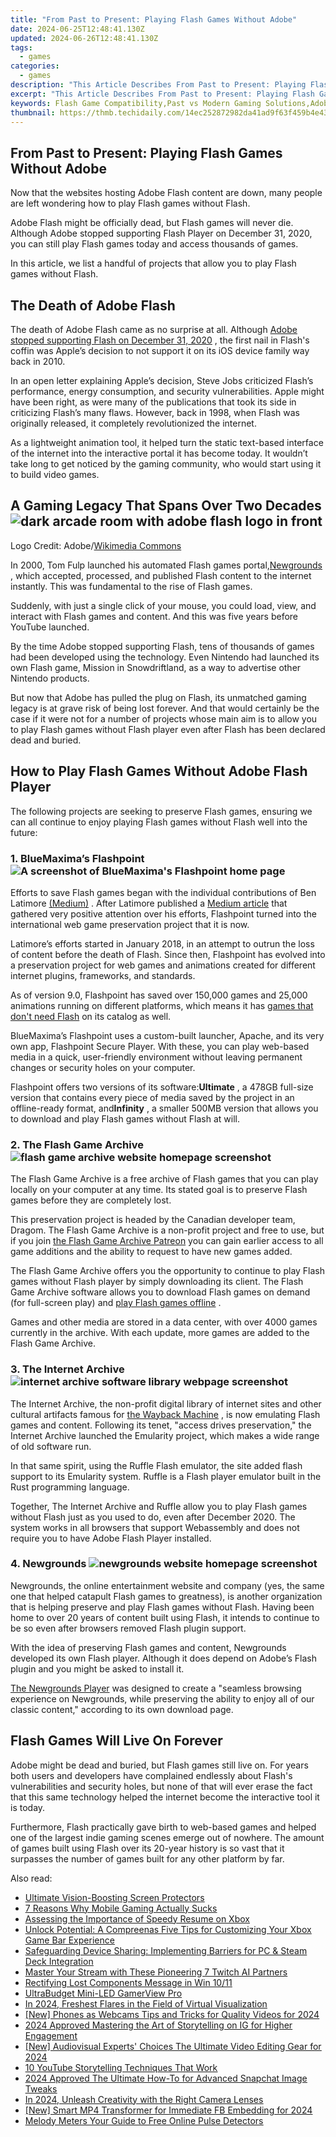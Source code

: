 ```yaml
---
title: "From Past to Present: Playing Flash Games Without Adobe"
date: 2024-06-25T12:48:41.130Z
updated: 2024-06-26T12:48:41.130Z
tags:
  - games
categories:
  - games
description: "This Article Describes From Past to Present: Playing Flash Games Without Adobe"
excerpt: "This Article Describes From Past to Present: Playing Flash Games Without Adobe"
keywords: Flash Game Compatibility,Past vs Modern Gaming Solutions,Adobe Alternatives for Online Games,Flash Game Access without Advertisements,No Flash Games, No Problem,Nostalgic Gaming Without Adobe Requirements,Bypassing Adobe for Online Gameplay
thumbnail: https://thmb.techidaily.com/14ec252872982da41ad9f63f459b4e43e487f639283132cbb2c57561289fd670.jpg
---
```


## From Past to Present: Playing Flash Games Without Adobe

 Now that the websites hosting Adobe Flash content are down, many people are left wondering how to play Flash games without Flash.

 Adobe Flash might be officially dead, but Flash games will never die. Although Adobe stopped supporting Flash Player on December 31, 2020, you can still play Flash games today and access thousands of games.

 In this article, we list a handful of projects that allow you to play Flash games without Flash.

## The Death of Adobe Flash

 The death of Adobe Flash came as no surprise at all. Although [Adobe stopped supporting Flash on December 31, 2020](https://www.makeuseof.com/adobe-flash-player-support-ends-today/) , the first nail in Flash's coffin was Apple’s decision to not support it on its iOS device family way back in 2010.

 In an open letter explaining Apple’s decision, Steve Jobs criticized Flash’s performance, energy consumption, and security vulnerabilities. Apple might have been right, as were many of the publications that took its side in criticizing Flash’s many flaws. However, back in 1998, when Flash was originally released, it completely revolutionized the internet.

 As a lightweight animation tool, it helped turn the static text-based interface of the internet into the interactive portal it has become today. It wouldn’t take long to get noticed by the gaming community, who would start using it to build video games.

## A Gaming Legacy That Spans Over Two Decades ![dark arcade room with adobe flash logo in front](https://static1.makeuseofimages.com/wordpress/wp-content/uploads/2023/08/flash-arcade-1.jpg)

 Logo Credit: Adobe/[Wikimedia Commons](https://commons.wikimedia.org/wiki/File:Adobe%5FFlash%5FPlayer%5F32.svg)

 In 2000, Tom Fulp launched his automated Flash games portal,[Newgrounds](https://www.newgrounds.com/) , which accepted, processed, and published Flash content to the internet instantly. This was fundamental to the rise of Flash games.

 Suddenly, with just a single click of your mouse, you could load, view, and interact with Flash games and content. And this was five years before YouTube launched.

 By the time Adobe stopped supporting Flash, tens of thousands of games had been developed using the technology. Even Nintendo had launched its own Flash game, Mission in Snowdriftland, as a way to advertise other Nintendo products.

 But now that Adobe has pulled the plug on Flash, its unmatched gaming legacy is at grave risk of being lost forever. And that would certainly be the case if it were not for a number of projects whose main aim is to allow you to play Flash games without Flash player even after Flash has been declared dead and buried.

## How to Play Flash Games Without Adobe Flash Player

 The following projects are seeking to preserve Flash games, ensuring we can all continue to enjoy playing Flash games without Flash well into the future:

### 1. BlueMaxima’s Flashpoint ![A screenshot of BlueMaxima's Flashpoint home page](https://static1.makeuseofimages.com/wordpress/wp-content/uploads/2021/01/bluemaximas-flashpoint-home-page-1.png)

 Efforts to save Flash games began with the individual contributions of Ben Latimore [(Medium)](https://medium.com/@bluemaximax011) . After Latimore published a [Medium article](https://medium.com/@bluemaximax011/adobe-flashs-gaming-legacy-thousands-upon-thousands-of-titles-and-my-efforts-to-save-it-58c14811558a) that gathered very positive attention over his efforts, Flashpoint turned into the international web game preservation project that it is now.

 Latimore’s efforts started in January 2018, in an attempt to outrun the loss of content before the death of Flash. Since then, Flashpoint has evolved into a preservation project for web games and animations created for different internet plugins, frameworks, and standards.

 As of version 9.0, Flashpoint has saved over 150,000 games and 25,000 animations running on different platforms, which means it has [games that don't need Flash](https://www.makeuseof.com/tag/html5-browser-games-flash/) on its catalog as well.

 BlueMaxima’s Flashpoint uses a custom-built launcher, Apache, and its very own app, Flashpoint Secure Player. With these, you can play web-based media in a quick, user-friendly environment without leaving permanent changes or security holes on your computer.

 Flashpoint offers two versions of its software:**Ultimate** , a 478GB full-size version that contains every piece of media saved by the project in an offline-ready format, and**Infinity** , a smaller 500MB version that allows you to download and play Flash games without Flash at will.

### 2. The Flash Game Archive ![flash game archive website homepage screenshot](https://static1.makeuseofimages.com/wordpress/wp-content/uploads/2023/08/flash-game-archive.jpg)

 The Flash Game Archive is a free archive of Flash games that you can play locally on your computer at any time. Its stated goal is to preserve Flash games before they are completely lost.

 This preservation project is headed by the Canadian developer team, Dragom. The Flash Game Archive is a non-profit project and free to use, but if you join [the Flash Game Archive Patreon](https://www.patreon.com/flashgamearchive) you can gain earlier access to all game additions and the ability to request to have new games added.

 The Flash Game Archive offers you the opportunity to continue to play Flash games without Flash player by simply downloading its client. The Flash Game Archive software allows you to download Flash games on demand (for full-screen play) and [play Flash games offline](https://www.makeuseof.com/tag/download-run-flash-games/) .

 Games and other media are stored in a data center, with over 4000 games currently in the archive. With each update, more games are added to the Flash Game Archive.

### 3. The Internet Archive ![internet archive software library webpage screenshot](https://static1.makeuseofimages.com/wordpress/wp-content/uploads/2023/08/internet-archive-1.jpg)

 The Internet Archive, the non-profit digital library of internet sites and other cultural artifacts famous for [the Wayback Machine](https://archive.org/web/) , is now emulating Flash games and content. Following its tenet, "access drives preservation," the Internet Archive launched the Emularity project, which makes a wide range of old software run.

 In that same spirit, using the Ruffle Flash emulator, the site added flash support to its Emularity system. Ruffle is a Flash player emulator built in the Rust programming language.

 Together, The Internet Archive and Ruffle allow you to play Flash games without Flash just as you used to do, even after December 2020\. The system works in all browsers that support Webassembly and does not require you to have Adobe Flash Player installed.

### 4. Newgrounds ![newgrounds website homepage screenshot](https://static1.makeuseofimages.com/wordpress/wp-content/uploads/2023/08/new-grounds-1.jpg)

 Newgrounds, the online entertainment website and company (yes, the same one that helped catapult Flash games to greatness), is another organization that is helping preserve and play Flash games without Flash. Having been home to over 20 years of content built using Flash, it intends to continue to be so even after browsers removed Flash plugin support.

 With the idea of preserving Flash games and content, Newgrounds developed its own Flash player. Although it does depend on Adobe’s Flash plugin and you might be asked to install it.

[The Newgrounds Player](https://www.newgrounds.com/flash/player) was designed to create a "seamless browsing experience on Newgrounds, while preserving the ability to enjoy all of our classic content," according to its own download page.

## Flash Games Will Live On Forever

 Adobe might be dead and buried, but Flash games still live on. For years both users and developers have complained endlessly about Flash's vulnerabilities and security holes, but none of that will ever erase the fact that this same technology helped the internet become the interactive tool it is today.

 Furthermore, Flash practically gave birth to web-based games and helped one of the largest indie gaming scenes emerge out of nowhere. The amount of games built using Flash over its 20-year history is so vast that it surpasses the number of games built for any other platform by far.


<ins class="adsbygoogle"
     style="display:block"
     data-ad-format="autorelaxed"
     data-ad-client="ca-pub-7571918770474297"
     data-ad-slot="1223367746"></ins>



<ins class="adsbygoogle"
     style="display:block"
     data-ad-client="ca-pub-7571918770474297"
     data-ad-slot="8358498916"
     data-ad-format="auto"
     data-full-width-responsive="true"></ins>

<span class="atpl-alsoreadstyle">Also read:</span>
<div><ul>
<li><a href="https://games-able.techidaily.com/ultimate-vision-boosting-screen-protectors/"><u>Ultimate Vision-Boosting Screen Protectors</u></a></li>
<li><a href="https://games-able.techidaily.com/7-reasons-why-mobile-gaming-actually-sucks/"><u>7 Reasons Why Mobile Gaming Actually Sucks</u></a></li>
<li><a href="https://games-able.techidaily.com/assessing-the-importance-of-speedy-resume-on-xbox/"><u>Assessing the Importance of Speedy Resume on Xbox</u></a></li>
<li><a href="https://games-able.techidaily.com/unlock-potential-a-compreenas-five-tips-for-customizing-your-xbox-game-bar-experience/"><u>Unlock Potential: A Compreenas Five Tips for Customizing Your Xbox Game Bar Experience</u></a></li>
<li><a href="https://games-able.techidaily.com/safeguarding-device-sharing-implementing-barriers-for-pc-and-steam-deck-integration/"><u>Safeguarding Device Sharing: Implementing Barriers for PC & Steam Deck Integration</u></a></li>
<li><a href="https://games-able.techidaily.com/master-your-stream-with-these-pioneering-7-twitch-ai-partners/"><u>Master Your Stream with These Pioneering 7 Twitch AI Partners</u></a></li>
<li><a href="https://games-able.techidaily.com/rectifying-lost-components-message-in-win-1011/"><u>Rectifying Lost Components Message in Win 10/11</u></a></li>
<li><a href="https://games-able.techidaily.com/ultrabudget-mini-led-gamerview-pro/"><u>UltraBudget Mini-LED GamerView Pro</u></a></li>
<li><a href="https://discord-videos.techidaily.com/in-2024-freshest-flares-in-the-field-of-virtual-visualization/"><u>In 2024, Freshest Flares in the Field of Virtual Visualization</u></a></li>
<li><a href="https://digital-screen-recording.techidaily.com/new-phones-as-webcams-tips-and-tricks-for-quality-videos-for-2024/"><u>[New] Phones as Webcams  Tips and Tricks for Quality Videos for 2024</u></a></li>
<li><a href="https://instagram-videos.techidaily.com/2024-approved-mastering-the-art-of-storytelling-on-ig-for-higher-engagement/"><u>2024 Approved  Mastering the Art of Storytelling on IG for Higher Engagement</u></a></li>
<li><a href="https://facebook-video-footage.techidaily.com/new-audiovisual-experts-choices-the-ultimate-video-editing-gear-for-2024/"><u>[New] Audiovisual Experts' Choices  The Ultimate Video Editing Gear for 2024</u></a></li>
<li><a href="https://youtube-data.techidaily.com/utube-storytelling-techniques-that-work/"><u>10 YouTube Storytelling Techniques That Work</u></a></li>
<li><a href="https://snapchat-videos.techidaily.com/2024-approved-the-ultimate-how-to-for-advanced-snapchat-image-tweaks/"><u>2024 Approved  The Ultimate How-To for Advanced Snapchat Image Tweaks</u></a></li>
<li><a href="https://youtube-stream.techidaily.com/in-2024-unleash-creativity-with-the-right-camera-lenses/"><u>In 2024, Unleash Creativity with the Right Camera Lenses</u></a></li>
<li><a href="https://facebook-video-content.techidaily.com/new-smart-mp4-transformer-for-immediate-fb-embedding-for-2024/"><u>[New] Smart MP4 Transformer for Immediate FB Embedding for 2024</u></a></li>
<li><a href="https://extra-hints.techidaily.com/melody-meters-your-guide-to-free-online-pulse-detectors/"><u>Melody Meters  Your Guide to Free Online Pulse Detectors</u></a></li>
</ul></div>
